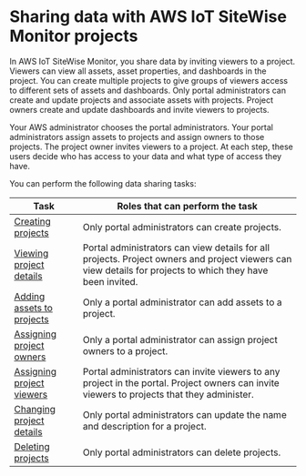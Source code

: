 # Sharing data with AWS IoT SiteWise Monitor projects<a name="share-data"></a>

In AWS IoT SiteWise Monitor, you share data by inviting viewers to a project\. Viewers can view all assets, asset properties, and dashboards in the project\. You can create multiple projects to give groups of viewers access to different sets of assets and dashboards\. Only portal administrators can create and update projects and associate assets with projects\. Project owners create and update dashboards and invite viewers to projects\.

Your AWS administrator chooses the portal administrators\. Your portal administrators assign assets to projects and assign owners to those projects\. The project owner invites viewers to a project\. At each step, these users decide who has access to your data and what type of access they have\.

You can perform the following data sharing tasks:


| Task | Roles that can perform the task | 
| --- | --- | 
| [Creating projects](create-projects.md) | Only portal administrators can create projects\. | 
| [Viewing project details](view-project-details.md) | Portal administrators can view details for all projects\. Project owners and project viewers can view details for projects to which they have been invited\. | 
| [Adding assets to projects](add-assets-to-projects-sd.md) | Only a portal administrator can add assets to a project\. | 
| [Assigning project owners](assign-project-owners.md) | Only a portal administrator can assign project owners to a project\. | 
| [Assigning project viewers](assign-project-viewers.md) | Portal administrators can invite viewers to any project in the portal\. Project owners can invite viewers to projects that they administer\. | 
| [Changing project details](edit-project-details.md) | Only portal administrators can update the name and description for a project\. | 
| [Deleting projects](delete-projects.md) | Only portal administrators can delete projects\. | 